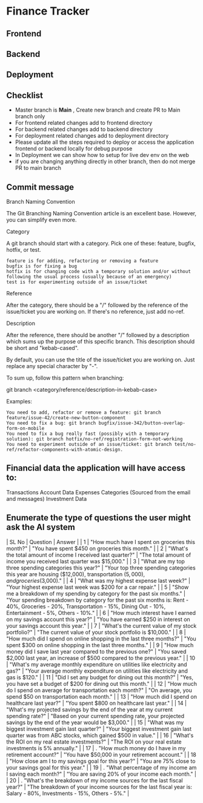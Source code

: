 # Finance Tracker

## Frontend 

## Backend

## Deployment


## Checklist 
 - Master branch is <b>Main</b> , Create new branch and create PR to Main branch only
 - For frontend related changes add to frontend directory
 - For backend related changes add to backend directory
 - For deployment related changes add to deployment directory
 - Please update all the steps required to deploy or access the application frontend or backend locally for debug purpose
 - In Deployment we can show how to setup for live dev env on the web
 - if you are changing anything directly in other branch, then do not merge PR to main branch

 ## Commit message
 Branch Naming Convention

The Git Branching Naming Convention article is an excellent base.
However, you can simplify even more.

Category

A git branch should start with a category. Pick one of these: feature, bugfix, hotfix, or test.

    feature is for adding, refactoring or removing a feature
    bugfix is for fixing a bug
    hotfix is for changing code with a temporary solution and/or without following the usual process (usually because of an emergency)
    test is for experimenting outside of an issue/ticket

Reference

After the category, there should be a "/" followed by the reference of the issue/ticket you are working on. If there's no reference, just add no-ref.

Description

After the reference, there should be another "/" followed by a description which sums up the purpose of this specific branch. This description should be short and "kebab-cased".

By default, you can use the title of the issue/ticket you are working on. Just replace any special character by "-".

To sum up, follow this pattern when branching:

git branch <category/reference/description-in-kebab-case>

Examples:

    You need to add, refactor or remove a feature: git branch feature/issue-42/create-new-button-component
    You need to fix a bug: git branch bugfix/issue-342/button-overlap-form-on-mobile
    You need to fix a bug really fast (possibly with a temporary solution): git branch hotfix/no-ref/registration-form-not-working
    You need to experiment outside of an issue/ticket: git branch test/no-ref/refactor-components-with-atomic-design.

## Financial data the application will have access to:
   Transactions
   Account Data
   Expenses
   Categories (Sourced from the email and messages)
   Investment Data

## Enumerate the type of questions the user might ask the AI system
 
| SL No | Question | Answer |
| 1 | "How much have I spent on groceries this month?" | "You have spent $450 on groceries this month." |
| 2 | "What's the total amount of income I received last quarter?" | "The total amount of income you received last quarter was $15,000." |
| 3 | "What are my top three spending categories this year?" | "Your top three spending categories this year are housing ($12,000), transportation ($5,000), and groceries ($3,000)." |
| 4 | "What was my highest expense last week?" | "Your highest expense last week was $200 for a car repair." |
| 5 | "Show me a breakdown of my spending by category for the past six months." | "Your spending breakdown by category for the past six months is: Rent - 40%, Groceries - 20%, Transportation - 15%, Dining Out - 10%, Entertainment - 5%, Others - 10%." |
| 6 | "How much interest have I earned on my savings account this year?" | "You have earned $250 in interest on your savings account this year." |
| 7 | "What's the current value of my stock portfolio?" | "The current value of your stock portfolio is $10,000." |
| 8 | "How much did I spend on online shopping in the last three months?" | "You spent $300 on online shopping in the last three months." |
| 9 | "How much money did I save last year compared to the previous one?" | "You saved $2,000 last year, an increase of $500 compared to the previous year." |
| 10 | "What's my average monthly expenditure on utilities like electricity and gas?" | "Your average monthly expenditure on utilities like electricity and gas is $120." |
| 11 | "Did I set any budget for dining out this month?" | "Yes, you have set a budget of $200 for dining out this month." |
| 12 | "How much do I spend on average for transportation each month?" | "On average, you spend $50 on transportation each month." |
| 13 | "How much did I spend on healthcare last year?" | "You spent $800 on healthcare last year." |
| 14 | "What's my projected savings by the end of the year at my current spending rate?" | "Based on your current spending rate, your projected savings by the end of the year would be $3,000." |
| 15 | "What was my biggest investment gain last quarter?" | "Your biggest investment gain last quarter was from ABC stocks, which gained $500 in value." |
| 16 | "What's the ROI on my real estate investments?" | "The ROI on your real estate investments is 5% annually." |
| 17 | . "How much money do I have in my retirement account?" | "You have $50,000 in your retirement account." |
| 18 | "How close am I to my savings goal for this year?" | "You are 75% close to your savings goal for this year." |
| 19 | . "What percentage of my income am I saving each month?" | "You are saving 20% of your income each month." |
| 20 | . "What's the breakdown of my income sources for the last fiscal year?" | "The breakdown of your income sources for the last fiscal year is: Salary - 80%, Investments - 15%, Others - 5%." |
